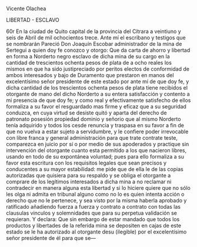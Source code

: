 Vicente Olachea

LIBERTAD - ESCLAVO

60r En la ciudad de Quito capital de la provincia del Cítrara a veintiuno y seis de Abril de mil ochocientos trece. Ante mí el escribano y testigos que se nombrarán Pareció Don Joaquín Escobar administrador de la mina de Sertegui a quien doy fe conozco y otorgo: Que da carta de ahorro y libertad en forma a Norderto negro esclavo de dicha mina de su cargo en la cantidad de trescientos ochenta pesos de plata de a ocho reales los mismos en que ha sido justipreciado por peritos electos de conformidad de ambos interesados y bajo de Duramento que prestaron en manos del excelentísimo señor presidente de este estado por ante mí de que doy fe, y dicha cantidad de los trescientos ochenta pesos de plata tiene recibidos el otorgante de mano del dicho Norderto a su entera satisfacción y contento a mi presencia de que doy fe; y como real y efectivamente satisfecho de ellos formaliza a su favor el resguardado mas firme y eficaz que a su seguridad conduzca, en cuya virtud se desiste quitó y aparta del derecho de patronato posesión propiedad dominio y señorio que al mismo Norderto tenía adquirido y todos los cesde renuncia y traspasa en su favor a fin de que no vuelva a estar sujeto a servidumbre, y le confiere poder irrevocable con libre franca y general administración para que trate contrate teste, comparezca en juicio por sí o por medio de sus apoderados y practique sin intervención del otorgante cuanto esta permitido a los que nacieron libres, usando en todo de su expontánea voluntad; pues para ello formaliza a su favor esta escritura con los requisitos legales que sean precisos y conducentes a su mayor estabilidad: me pide que de ella le de las copias autorizadas que quisiera para su respaldo y se obliga el otorgante a comprare de los legítimos interesados a dicha mina a no reclamar ni contradecir en manera alguna esta libertad y si lo hiciere quiere que no sólo les olga ni admita en tribunal alguno como no lo es quien intenta acción o derecho que no le pertenece, y sea visto por la misma haberla aprobado y ratificado añadiendo fuerza a fuerza y contrato a contrato con todas las clausulas vinculos y solemnidades que para su perpetua validación se requieran. Y declara: Que sin embargo de estar mandado que todos los productos y libertades de la referida mina se depositen en cajas de este estado se le ha autorizado al otorgante desu (ilegible) por el excelentísimo señor presidente de él para que se—